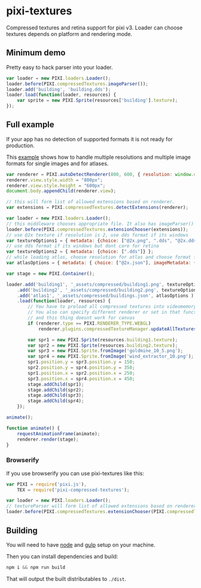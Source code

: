 # pixi-textures
Compressed textures and retina support for pixi v3. Loader can choose textures depends on platform and rendering mode.

## Minimum demo

Pretty easy to hack parser into your loader.

```js
var loader = new PIXI.loaders.Loader();
loader.before(PIXI.compressedTextures.imageParser());
loader.add('building', 'building.dds');
loader.load(function(loader, resources) {
    var sprite = new PIXI.Sprite(resources['building'].texture);
});
```

## Full example

If your app has no detection of supported formats it is not ready for production.

This [example](ivanpopelyshev.github.io/examples/index.html?s=textures&f=dds.js&title=DirectDrawSurface%20(DDS)&plugins=pixi-compressed-textures)
shows how to handle multiple resolutions and multiple image formats for single images and for atlases.

```js
var renderer = PIXI.autoDetectRenderer(800, 600, { resolution: window.devicePixelRatio || 1 });
renderer.view.style.width = "800px";
renderer.view.style.height = "600px";
document.body.appendChild(renderer.view);

// this will form list of allowed extensions based on renderer.
var extensions = PIXI.compressedTextures.detectExtensions(renderer);

var loader = new PIXI.loaders.Loader();
// this middleware chooses appropriate file. It also has imageParser() inside
loader.before(PIXI.compressedTextures.extensionChooser(extensions));
// use @2x texture if resolution is 2, use dds format if its windows
var textureOptions1 = { metadata: {choice: ["@2x.png", ".dds", "@2x.dds"]} };
// use dds format if its windows but dont care for retina
var textureOptions2 = { metadata: {choice: [".dds"]} };
// while loading atlas, choose resolution for atlas and choose format for image
var atlasOptions = { metadata: { choice: ["@2x.json"], imageMetadata: { choice: [".dds"]} } };

var stage = new PIXI.Container();

loader.add('building1', '_assets/compressed/building1.png', textureOptions1)
    .add('building2', '_assets/compressed/building2.png', textureOptions2)
    .add('atlas1', '_assets/compressed/buildings.json', atlasOptions )
    .load(function(loader, resources) {
        // You have to preload all compressed textures into videomemory, pixi renderer cant do that for you.
        // You also can specify different renderer or set in that function
        // and this thing doesnt work for canvas
        if (renderer.type == PIXI.RENDERER_TYPE.WEBGL)
            renderer.plugins.compressedTextureManager.updateAllTextures(resources, true);

        var spr1 = new PIXI.Sprite(resources.building1.texture);
        var spr2 = new PIXI.Sprite(resources.building2.texture);
        var spr3 = new PIXI.Sprite.fromImage('goldmine_10_5.png');
        var spr4 = new PIXI.Sprite.fromImage('wind_extractor_10.png');
        spr1.position.y = spr3.position.y = 150;
        spr2.position.y = spr4.position.y = 350;
        spr1.position.x = spr2.position.x = 250;
        spr3.position.x = spr4.position.x = 450;
        stage.addChild(spr1);
        stage.addChild(spr2);
        stage.addChild(spr3);
        stage.addChild(spr4);
    });

animate();

function animate() {
    requestAnimationFrame(animate);
    renderer.render(stage);
}
```

### Browserify

If you use browserify you can use pixi-textures like this:

```js
var PIXI = require('pixi.js'),
    TEX = require('pixi-compressed-textures');

var loader = new PIXI.loaders.Loader();
// textureParser will form list of allowed extensions based on renderer.
loader.before(PIXI.compressedTextures.extensionChooser(PIXI.compressedTextures.detectExtensions(renderer)));
```

## Building

You will need to have [node][node] and [gulp][gulp] setup on your machine.

Then you can install dependencies and build:

```js
npm i && npm run build
```

That will output the built distributables to `./dist`.

[node]:       http://nodejs.org/
[gulp]:       http://gulpjs.com/
